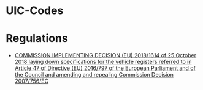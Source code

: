 # UIC-Codes

# Regulations

- [COMMISSION IMPLEMENTING DECISION (EU) 2018/1614 of 25 October 2018 laying down specifications for the vehicle registers referred to in Article 47 of Directive (EU) 2016/797 of the European Parliament and of the Council and amending and repealing Commission Decision 2007/756/EC ](https://eur-lex.europa.eu/legal-content/EN/TXT/PDF/?uri=CELEX:32018D1614&from=EN)